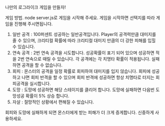 나만의 로그라이크 게임을 만들자!

게임 방법.
node server.js로 게임을 시작해 주세요.
게임을 시작하면 선택지를 따라 게임을 진행해 주시면됩니다.


1. 일반 공격 : 100퍼센트 성공하는 일반공격입니다. Player의 공격력만큼 대미지를 줄 수 있으며, 크리티컬 확률에 따라 크리티컬 대미지 만큼의 더 강한 피해를 입힐 수 있습니다.
2. 연속 공격 : 2번 연속 공격을 시도합니다. 성공확률이 표기 되어 있으며 성공하면 적을 2번 연속으로 때릴 수 있습니다. 각 공격에는 각 치명타 확률이 적용됩니다. 실패하면 공격을 할 수 없습니다.
3. 회피 : 몬스터의 공격을 일정 확률로 회피하여 대미지를 입지 않습니다. 회피에 성공하고 나면 회피 반격을 할 수 있으며 회피 반격에 성공하면 항상 치명타로 터지는 회피공격을 실시합니다.
4. 도망 : 도망에 성공하면 해당 스테이지를 클리어 합니다. 도망에 실패하면 다음번 도망성공 확률이 5% 상승 합니다.
5. 자살 : 절망적인 상황에서 편해질 수 있습니다.

회피와 도망에 실패하게 되면 몬스터에게 받는 피해가 더 크게 증게합니다. 신중하게 사용하세요.



